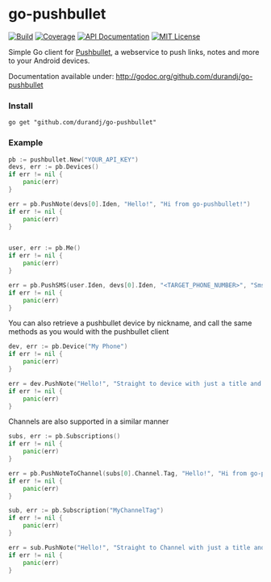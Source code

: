 go-pushbullet
=============

[![Build](https://img.shields.io/travis/durandj/go-pushbullet.svg?style=flat-square)](https://travis-ci.com/durandj/go-pushbullet)
[![Coverage](https://img.shields.io/coveralls/durandj/go-pushbullet.svg?style=flat-square)](https://coveralls.io/github/durandj/go-pushbullet)
[![API Documentation](https://img.shields.io/badge/api-GoDoc-blue.svg?style=flat-square)](https://godoc.org/github.com/durandj/go-pushbullet)
[![MIT License](https://img.shields.io/badge/license-MIT-blue.svg?style=flat-square)](http://opensource.org/licenses/MIT)

Simple Go client for [Pushbullet](http://pushbullet.com), a webservice to push
links, notes and more to your Android devices.

Documentation available under: http://godoc.org/github.com/durandj/go-pushbullet

### Install ###

	go get "github.com/durandj/go-pushbullet"

### Example ###

```go
pb := pushbullet.New("YOUR_API_KEY")
devs, err := pb.Devices()
if err != nil {
	panic(err)
}

err = pb.PushNote(devs[0].Iden, "Hello!", "Hi from go-pushbullet!")
if err != nil {
	panic(err)
}


user, err := pb.Me()
if err != nil {
	panic(err)
}

err = pb.PushSMS(user.Iden, devs[0].Iden, "<TARGET_PHONE_NUMBER>", "Sms text")
if err != nil {
	panic(err)
}
```

You can also retrieve a pushbullet device by nickname, and call the same methods as you would with the pushbullet client
```go
dev, err := pb.Device("My Phone")
if err != nil {
	panic(err)
}

err = dev.PushNote("Hello!", "Straight to device with just a title and body")
if err != nil {
	panic(err)
}
```

Channels are also supported in a similar manner
```go
subs, err := pb.Subscriptions()
if err != nil {
	panic(err)
}

err = pb.PushNoteToChannel(subs[0].Channel.Tag, "Hello!", "Hi from go-pushbullet!")
if err != nil {
	panic(err)
}

sub, err := pb.Subscription("MyChannelTag")
if err != nil {
	panic(err)
}

err = sub.PushNote("Hello!", "Straight to Channel with just a title and body")
if err != nil {
	panic(err)
}

```
